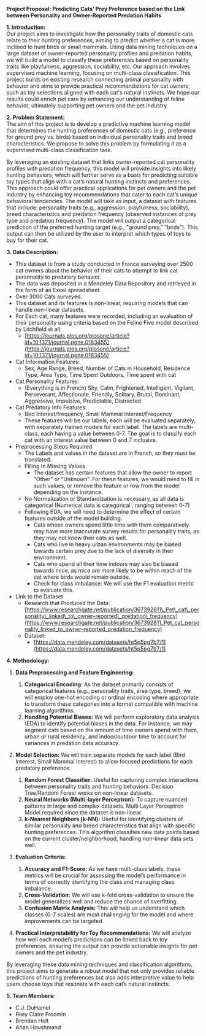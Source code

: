**Project Proposal: Predicting Cats’ Prey Preference based on the Link between Personality and Owner-Reported Predation Habits**

**1\. Introduction:**  
Our project aims to investigate how the personality traits of domestic cats relate to their hunting preferences, aiming to predict whether a cat is more inclined to hunt birds or small mammals. Using data mining techniques on a large dataset of owner-reported personality profiles and predation habits, we will build a model to classify these preferences based on personality traits like playfulness, aggression,  sociability, etc. Our approach involves supervised machine learning, focusing on multi-class classification. This project builds on existing research connecting animal personality with behavior and aims to provide practical recommendations for cat owners, such as toy selections aligned with each cat's natural instincts. We hope our results could enrich pet care by enhancing our understanding of feline behavior, ultimately supporting pet owners and the pet industry.

**2\. Problem Statement:**  
The aim of this project is to develop a predictive machine learning model that determines the hunting preferences of domestic cats (e.g., preference for ground prey vs. birds) based on individual personality traits and breed characteristics. We propose to solve this problem by formulating it as a supervised multi-class classification task. 

By leveraging an existing dataset that links owner-reported cat personality profiles with predation frequency, this model will provide insights into likely hunting behaviors, which will further serve as a basis for predicting suitable toy types that align with a cat’s natural hunting instincts and preferences. This approach could offer practical applications for pet owners and the pet industry by enhancing toy recommendations that cater to each cat’s unique behavioral tendencies. The model will take as input, a dataset with features that include: personality traits (e.g., aggression, playfulness, sociability), breed characteristics and predation frequency (observed instances of prey type and predation frequency). The model will output a categorical prediction of the preferred hunting target (e.g., "ground prey," "birds"). This output can then be utilized by the user to interpret which types of toys to buy for their cat.

**3\. Data Description:**

* This dataset is from a study conducted in France surveying over 2500 cat owners about the behavior of their cats to attempt to link cat personality to predatory behavior.   
* The data was deposited in a Mendeley Data Repository and retrieved in the form of an Excel spreadsheet.  
* Over 3000 Cats surveyed.  
* This dataset and its features is non-linear, requiring models that can handle non-linear datasets.  
* For Each cat, many features were recorded, including an evaluation of their personality using criteria based on the Feline Five model described by Litchfield et al)   
  * [https://journals.plos.org/plosone/article?id=10.1371/journal.pone.0183455](https://journals.plos.org/plosone/article?id=10.1371/journal.pone.0183455)  
* Cat Information Features:  
  * Sex, Age Range, Breed, Number of Cats in Household, Residence Type, Area Type, Time Spent Outdoors, Time spent with cat  
* Cat Personality Features:  
  * (Everything is in French) Shy, Calm, Frightened, Intelligent, Vigilant, Perseverant, Affectionate, Friendly, Solitary, Brutal, Dominant, Aggressive, Impulsive, Predictable, Distracted  
* Cat Predatory Info Features:  
  * Bird Interest/frequency, Small Mammal Interest/Frequency  
  * These features will be our labels, each will be evaluated separately, with separately trained models for each label. The labels are multi-class, each having a value between 0-7. The goal is to classify each cat with an interest value between 0 and 7 inclusive.  
* Preprocessing Steps Required  
  * The Labels and values in the dataset are in French, so they must be translated.  
  * Filling In Missing Values  
    * The dataset has certain features that allow the owner to report “Other” or “Unknown”. For these features, we would need to fill in such values, or remove the feature or row from the model depending on the instance.  
  * No Normalization or Standardization is necessary, as all data is categorical (Numerical data is categorical , ranging between 0-7)  
  * Following EDA, we will need to determine the effect of certain features outside of the model building.  
    * Cats whose owners spend little time with them comparatively may have more inaccurate survey results for personality traits, as they may not know their cats as well.  
    * Cats who live in heavy urban environments may be biased towards certain prey due to the lack of diversity in their environment.  
    * Cats who spend all their time indoors may also be biased towards mice, as mice are more likely to be within reach of the cat where birds would remain outside.  
    * Check for class imbalance: We will use the F1 evaluation metric to evaluate this.  
* Link to the Dataset  
  * Research that Produced the Data: [https://www.researchgate.net/publication/367392811\_Pet\_cat\_personality\_linked\_to\_owner-reported\_predation\_frequency](https://www.researchgate.net/publication/367392811_Pet_cat_personality_linked_to_owner-reported_predation_frequency)   
  * Dataset:  
    * [https://data.mendeley.com/datasets/ht5p5pg7b7/1](https://data.mendeley.com/datasets/ht5p5pg7b7/1) 

**4\. Methodology:**

1. **Data Preprocessing and Feature Engineering:**

   1. **Categorical Encoding:**  As the dataset primarily consists of categorical features (e.g., personality traits, area type, breed), we will employ one-hot encoding or ordinal encoding where appropriate to transform these categories into a format compatible with machine learning algorithms.  
   2. **Handling Potential Biases:**  We will perform exploratory data analysis (EDA) to identify potential biases in the data. For instance, we may segment cats based on the amount of time owners spend with them, urban or rural residency, and indoor/outdoor time to account for variances in predation data accuracy.

2. **Model Selection:** We will train separate models for each label (Bird Interest, Small Mammal Interest) to allow focused predictions for each predatory preference.

   1. **Random Forest Classifier:** Useful for capturing complex interactions between personality traits and hunting behaviors. Decision Tree/Random Forest works on non-linear datasets.  
   2. **Neural Networks (Multi-layer Perceptron):** To capture nuanced patterns in large and complex datasets. Multi Layer Perceptron Model required since the dataset is non-linear.  
   3. **k-Nearest Neighbors (k-NN):** Useful for identifying clusters of similar personality and breed characteristics that align with specific hunting preferences. This algorithm classifies new data points based on the current cluster/neighborhood, handling non-linear data sets well.

3. **Evaluation Criteria:**  
   1. **Accuracy and F1-Score:**  As we have multi-class labels, these metrics will be crucial for assessing the model’s performance in terms of correctly identifying the class and managing class imbalance.  
   2. **Cross-Validation:** We will use k-fold cross-validation to ensure the model generalizes well and reduce the chance of overfitting.  
   3. **Confusion Matrix Analysis:** This will help us understand which classes (0-7 scales) are most challenging for the model and where improvements can be targeted.

4. **Practical Interpretability for Toy Recommendations:** We will analyze how well each model’s predictions can be linked back to toy preferences, ensuring the output can provide actionable insights for pet owners and the pet industry.

By leveraging these data mining techniques and classification algorithms, this project aims to generate a robust model that not only provides reliable predictions of hunting preferences but also adds interpretive value to help users choose toys that resonate with each cat’s natural instincts.

**5\. Team Members:**

* C.J. DuHamel  
* Riley Claire Froomin  
* Brendan Holt  
* Arian Houshmand